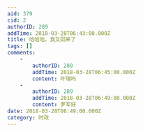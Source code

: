 ```yaml
---
aid: 379
cid: 2
authorID: 289
addTime: 2018-03-28T06:43:00.000Z
title: 哈哈哈，我又回来了
tags: []
comments:
    -
        authorID: 280
        addTime: 2018-03-28T06:45:00.000Z
        content: 叶瑞吗
    -
        authorID: 289
        addTime: 2018-03-28T06:49:00.000Z
        content: 罗军好
date: 2018-03-28T06:49:00.000Z
category: 时政
---
```




